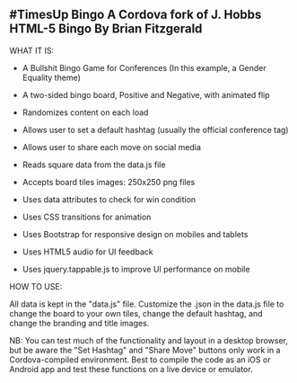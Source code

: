 #TimesUp Bingo
A Cordova fork of J. Hobbs HTML-5 Bingo
By Brian Fitzgerald
---

WHAT IT IS:

* A Bullshit Bingo Game for Conferences (In this example, a Gender Equality theme)
* A two-sided bingo board, Positive and Negative, with animated flip
* Randomizes content on each load
* Allows user to set a default hashtag (usually the official conference tag)
* Allows user to share each move on social media 

* Reads square data from the data.js file
* Accepts board tiles images: 250x250 png files
* Uses data attributes to check for win condition
* Uses CSS transitions for animation
* Uses Bootstrap for responsive design on mobiles and tablets
* Uses HTML5 audio for UI feedback
* Uses jquery.tappable.js to improve UI performance on mobile

HOW TO USE:

All data is kept in the "data.js" file. Customize the .json in the data.js file to change the board to your own tiles, 
change the default hashtag, and change the branding and title images.

NB:
You can test much of the functionality and layout in a desktop browser, but be aware the "Set Hashtag" and "Share Move" buttons 
only work in a Cordova-compiled environment. Best to compile the code as an iOS or Android app and test these functions on a 
live device or emulator. 